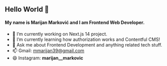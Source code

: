 ## Hello World 👋

#### My name is Marijan Marković and I am Frontend Web Developer.


- 🔭 I’m currently working on Next.js 14 project.
- 🌱 I’m currently learning how authorization works and Contentful CMS!
- 💬 Ask me about Frontend Development and anything related tech stuff. 
- 📫 Gmail: mmarijan39@gmail.com
- 😄 Instagram:   __marijan__markovic__
 
